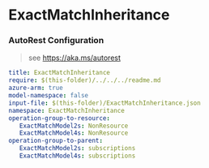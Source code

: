# ExactMatchInheritance
### AutoRest Configuration
> see https://aka.ms/autorest

``` yaml
title: ExactMatchInheritance
require: $(this-folder)/../../../readme.md
azure-arm: true
model-namespace: false
input-file: $(this-folder)/ExactMatchInheritance.json
namespace: ExactMatchInheritance
operation-group-to-resource:
   ExactMatchModel2s: NonResource
   ExactMatchModel4s: NonResource
operation-group-to-parent:
   ExactMatchModel2s: subscriptions
   ExactMatchModel4s: subscriptions
```
